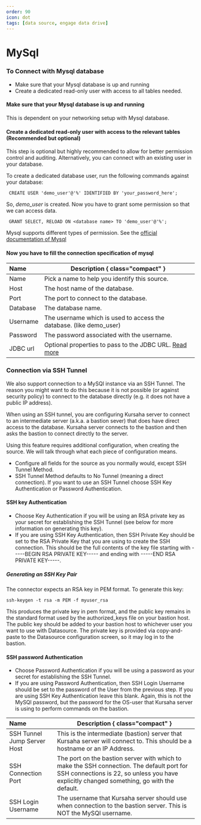 ```yaml
---
order: 90
icon: dot
tags: [data source, engage data drive]
---
```


# MySql

### To Connect with Mysql database
- Make sure that your Mysql database is up and running
- Create a dedicated read-only user with access to all tables needed.

#### Make sure that your Mysql database is up and running
This is dependent on your networking setup with Mysql database.

####  Create a dedicated read-only user with access to the relevant tables (Recommended but optional)
This step is optional but highly recommended to allow for better permission control and auditing. Alternatively, you can connect with an existing user in your database.

To create a dedicated database user, run the following commands against your database:
```
 CREATE USER 'demo_user'@'%' IDENTIFIED BY 'your_password_here';
 ```

 So, *demo_user* is created. Now you have to grant some permission so that we can access data.
```
 GRANT SELECT, RELOAD ON <database name> TO 'demo_user'@'%';
 ```
Mysql supports different types of permission. See the [official documentation of Mysql](https://dev.mysql.com/doc/refman/8.0/en/privileges-provided.html#privileges-provided-summary)

#### Now you have to fill the connection specification of mysql
Name  | Description { class="compact" }
:---  | ---
Name  | Pick a name to help you identify this source.
Host  | The host name of the database.
Port  | The port to connect to the database.
Database  | The database name.
Username  | The username which is used to access the database. (like demo_user)
Password  | The password associated with the username.
JDBC url  | Optional properties to pass to the JDBC URL. [Read more](https://dev.mysql.com/doc/connector-j/8.0/en/connector-j-reference-jdbc-url-format.html) 

### Connection via SSH Tunnel
We also support connection to a MySQl instance via an SSH Tunnel. The reason you might want to do this because it is not possible (or against security policy) to connect to the database directly (e.g. it does not have a public IP address).

When using an SSH tunnel, you are configuring Kursaha server to connect to an intermediate server (a.k.a. a bastion sever) that does have direct access to the database. Kursaha server connects to the bastion and then asks the bastion to connect directly to the server.

Using this feature requires additional configuration, when creating the source. We will talk through what each piece of configuration means.
- Configure all fields for the source as you normally would, except SSH Tunnel Method.
- SSH Tunnel Method defaults to No Tunnel (meaning a direct connection). If you want to use an SSH Tunnel choose SSH Key Authentication or Password Authentication.

#### SSH key Authentication
- Choose Key Authentication if you will be using an RSA private key as your secret for establishing the SSH Tunnel (see below for more information on generating this key).
- If you are using SSH Key Authentication, then SSH Private Key should be set to the RSA Private Key that you are using to create the SSH connection. This should be the full contents of the key file starting with -----BEGIN RSA PRIVATE KEY----- and ending with -----END RSA PRIVATE KEY-----.
##### Generating an SSH Key Pair
The connector expects an RSA key in PEM format. To generate this key:
```
ssh-keygen -t rsa -m PEM -f myuser_rsa
```
This produces the private key in pem format, and the public key remains in the standard format used by the authorized_keys file on your bastion host. The public key should be added to your bastion host to whichever user you want to use with Datasource. The private key is provided via copy-and-paste to the Datasource configuration screen, so it may log in to the bastion.

#### SSH password Authentication
- Choose Password Authentication if you will be using a password as your secret for establishing the SSH Tunnel.
- If you are using Password Authentication, then SSH Login Username should be set to the password of the User from the previous step. If you are using SSH Key Authentication leave this blank. Again, this is not the MySQl password, but the password for the OS-user that Kursaha server is using to perform commands on the bastion.

Name  | Description { class="compact" }
:---  | ---
SSH Tunnel Jump Server Host  | This is the intermediate (bastion) server that Kursaha server will connect to. This should be a hostname or an IP Address.
SSH Connection Port  | The port on the bastion server with which to make the SSH connection. The default port for SSH connections is 22, so unless you have explicitly changed something, go with the default.
SSH Login Username  | The username that Kursaha server should use when connection to the bastion server. This is NOT the MySQl username.
